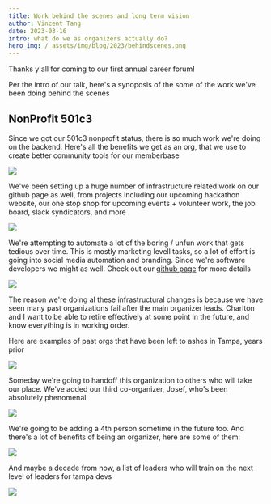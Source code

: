 ```yaml
---
title: Work behind the scenes and long term vision
author: Vincent Tang
date: 2023-03-16
intro: what do we as organizers actually do?
hero_img: /_assets/img/blog/2023/behindscenes.png
---
```


Thanks y'all for coming to our first annual career forum!

Per the intro of our talk, here's a synoposis of the some of the work we've been doing behind the scenes

## NonProfit 501c3

Since we got our 501c3 nonprofit status, there is so much work we're doing on the backend. Here's all the benefits we get as an org, that we use to create better community tools for our memberbase

![](/_assets/img/blog/2023/behindscenes1.png)

We've been setting up a huge number of infrastructure related work on our github page as well, from projects including our upcoming hackathon website, our one stop shop for upcoming events + volunteer work, the job board, slack syndicators, and more

![](/_assets/img/blog/2023/behindscenes2.png)

We're attempting to automate a lot of the boring / unfun work that gets tedious over time. This is mostly marketing levell tasks, so a lot of effort is going into social media automation and branding. Since we're software developers we might as well. Check out our [github page](https://github.com/tampadevs) for more details


![](/_assets/img/blog/2023/behindscenes3.png)

The reason we're doing al these infrastructural changes is because we have seen many past organizations fail after the main organizer leads. Charlton and I want to be able to retire effectively at some point in the future, and know everything is in working order.

Here are examples of past orgs that have been left to ashes in Tampa, years prior 

![](/_assets/img/blog/2023/behindscenes4.png)

Someday we're going to handoff this organization to others who will take our place. We've added our third co-organizer, Josef, who's been absolutely phenomenal

![](/_assets/img/blog/2023/behindscenes5.png)

We're going to be adding a 4th person sometime in the future too. And there's a lot of benefits of being an organizer, here are some of them:

![](/_assets/img/blog/2023/behindscenes6.png)

And maybe a decade from now, a list of leaders who will train on the next level of leaders for tampa devs

![](/_assets/img/blog/2023/behindscenes7.png)




